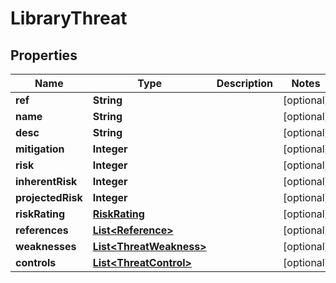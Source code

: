 
# LibraryThreat

## Properties
Name | Type | Description | Notes
------------ | ------------- | ------------- | -------------
**ref** | **String** |  |  [optional]
**name** | **String** |  |  [optional]
**desc** | **String** |  |  [optional]
**mitigation** | **Integer** |  |  [optional]
**risk** | **Integer** |  |  [optional]
**inherentRisk** | **Integer** |  |  [optional]
**projectedRisk** | **Integer** |  |  [optional]
**riskRating** | [**RiskRating**](RiskRating.md) |  |  [optional]
**references** | [**List&lt;Reference&gt;**](Reference.md) |  |  [optional]
**weaknesses** | [**List&lt;ThreatWeakness&gt;**](ThreatWeakness.md) |  |  [optional]
**controls** | [**List&lt;ThreatControl&gt;**](ThreatControl.md) |  |  [optional]



